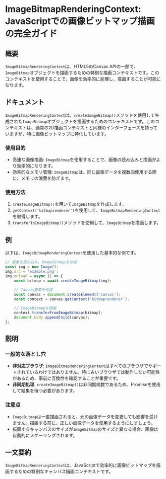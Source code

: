 <!--
Meta Description: # ImageBitmapRenderingContext: JavaScriptでの画像ビットマップ描画の完全ガイド ## 概要 `ImageBitmapRenderingContext`は、HTML5のCanvas APIの一部で、`ImageBitmap`オブジェクトを描画するための特別な描画...
Meta Keywords: imagebitmap, imagebitmaprenderingcontext, createimagebitmap, const, img
-->

# ImageBitmapRenderingContext: JavaScriptでの画像ビットマップ描画の完全ガイド

## 概要
`ImageBitmapRenderingContext`は、HTML5のCanvas APIの一部で、`ImageBitmap`オブジェクトを描画するための特別な描画コンテキストです。このコンテキストを使用することで、画像を効率的に処理し、描画することが可能になります。

## ドキュメント
`ImageBitmapRenderingContext`は、`createImageBitmap()`メソッドを使用して生成された`ImageBitmap`オブジェクトを描画するためのコンテキストです。このコンテキストは、通常の2D描画コンテキストと同様のインターフェースを持っていますが、特に画像ビットマップに特化しています。

### 使用目的
- 高速な画像描画: `ImageBitmap`を使用することで、画像の読み込みと描画がより効率的になります。
- 効率的なメモリ管理: `ImageBitmap`は、同じ画像データを複数回使用する際に、メモリの浪費を防ぎます。

### 使用方法
1. `createImageBitmap()`を用いて`ImageBitmap`を作成します。
2. `getContext('bitmaprenderer')`を使用して、`ImageBitmapRenderingContext`を取得します。
3. `transferToImageBitmap()`メソッドを使用して、`ImageBitmap`を描画します。

## 例
以下は、`ImageBitmapRenderingContext`を使用した基本的な例です。

```javascript
// 画像を読み込み、ImageBitmapを作成
const img = new Image();
img.src = 'example.png';
img.onload = async () => {
    const bitmap = await createImageBitmap(img);
  
    // Canvas要素を作成
    const canvas = document.createElement('canvas');
    const context = canvas.getContext('bitmaprenderer');

    // ImageBitmapを描画
    context.transferFromImageBitmap(bitmap);
    document.body.appendChild(canvas);
};
```

## 説明
### 一般的な落とし穴
- **非対応ブラウザ**: `ImageBitmapRenderingContext`はすべてのブラウザでサポートされているわけではありません。特に古いブラウザでは動作しない可能性があるため、事前に互換性を確認することが重要です。
- **非同期処理**: `createImageBitmap()`は非同期関数であるため、Promiseを使用して結果を待つ必要があります。

### 注意点
- `ImageBitmap`は一度描画されると、元の画像データを変更しても影響を受けません。描画する前に、正しい画像データを使用するようにしましょう。
- 描画するキャンバスのサイズが`ImageBitmap`のサイズと異なる場合、画像は自動的にスケーリングされます。

## 一文要約
`ImageBitmapRenderingContext`は、JavaScriptで効率的に画像ビットマップを描画するための特別なキャンバス描画コンテキストです。